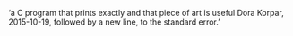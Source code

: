 ‘a C program that prints exactly and that piece of art is useful Dora Korpar, 2015-10-19, followed by a new line, to the standard error.’
